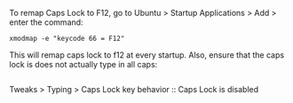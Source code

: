 To remap Caps Lock to F12, go to Ubuntu > Startup Applications > Add > enter the command:
```
xmodmap -e "keycode 66 = F12"
```

This will remap caps lock to f12 at every startup.
Also, ensure that the caps lock is does not actually type in all caps:
```$ sudo apt-get install -y gnome-tweak-tool
```

Tweaks > Typing > Caps Lock key behavior :: Caps Lock is disabled